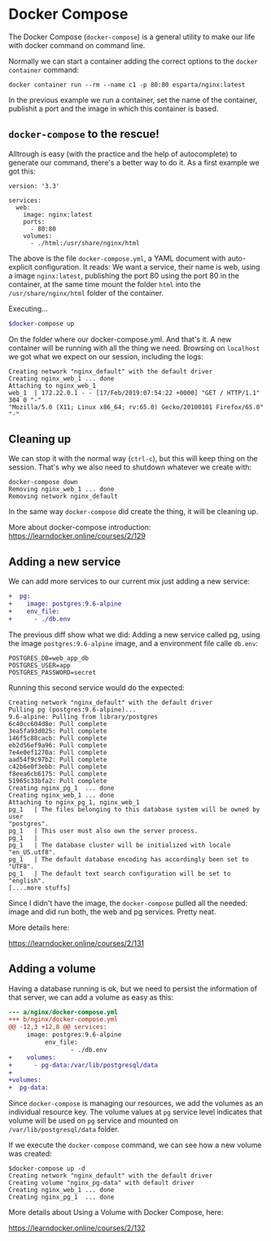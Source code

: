 Docker Compose
===

The Docker Compose (`docker-compose`) is a general utility to make our life
with docker command on command line.

Normally we can start a container adding the correct options to the `docker
container` command:

```
docker container run --rm --name c1 -p 80:80 esparta/nginx:latest
```

In the previous example we run a container, set the name of the container,
publishit a port and the image in which this container is based.

`docker-compose` to the rescue!
---

Alltrough is easy (with the practice and the help of autocomplete) to generate
our command, there's a better way to do it. As a first example we got this:

```
version: '3.3'

services:
  web:
    image: nginx:latest
    ports:
      - 80:80
    volumes:
      - ./html:/usr/share/nginx/html
```

The above is the file `docker-compose.yml`, a YAML document with auto-explicit
configuration. It reads: We want a service, their name is web, using a image
`nginx:latest`, publishing the port 80 using the port 80 in the container,
at the same time mount the folder `html` into the `/usr/share/nginx/html`
folder of the container.

Executing...

```bash
$docker-compose up
```

On the folder where our docker-compose.yml. And that's it. A new container will
be running with all the thing we need. Browsing on `localhost` we got what
we expect on our session, including the logs:

```
Creating network "nginx_default" with the default driver
Creating nginx_web_1 ... done
Attaching to nginx_web_1
web_1  | 172.22.0.1 - - [17/Feb/2019:07:54:22 +0000] "GET / HTTP/1.1" 304 0 "-"
"Mozilla/5.0 (X11; Linux x86_64; rv:65.0) Gecko/20100101 Firefox/65.0" "-"
```

Cleaning up
---

We can stop it with the normal way (`ctrl-c`), but this will keep thing on the
session. That's why we also need to shutdown whatever we create with:

```
docker-compose down
Removing nginx_web_1 ... done
Removing network nginx_default
```

In the same way `docker-compose` did create the thing, it will be cleaning up.

More about docker-compose introduction: https://learndocker.online/courses/2/129

Adding a new service
---

We can add more services to our current mix just adding a new service:

```diff
+  pg:
+    image: postgres:9.6-alpine
+    env_file:
+      - ./db.env
```

The previous diff show what we did: Adding a new service called pg, using the
image `postgres:9.6-alpine` image, and a environment file calle `db.env`:

```
POSTGRES_DB=web_app_db
POSTGRES_USER=app
POSTGRES_PASSWORD=secret
```

Running this second service would do the expected:

```
Creating network "nginx_default" with the default driver
Pulling pg (postgres:9.6-alpine)...
9.6-alpine: Pulling from library/postgres
6c40cc604d8e: Pull complete
3ea5fa93d025: Pull complete
146f5c88cacb: Pull complete
eb2d56ef9a96: Pull complete
7e4e0ef1270a: Pull complete
aad54f9c97b2: Pull complete
c42b6e0f3ebb: Pull complete
f8eea6cb6175: Pull complete
51965c33bfa2: Pull complete
Creating nginx_pg_1  ... done
Creating nginx_web_1 ... done
Attaching to nginx_pg_1, nginx_web_1
pg_1   | The files belonging to this database system will be owned by user
"postgres".
pg_1   | This user must also own the server process.
pg_1   |
pg_1   | The database cluster will be initialized with locale "en_US.utf8".
pg_1   | The default database encoding has accordingly been set to "UTF8".
pg_1   | The default text search configuration will be set to "english".
[....more stuffs]
```

Since I didn't have the image, the `docker-compose` pulled all the needed:
image and did run both, the web and pg services. Pretty neat.

More details here:

https://learndocker.online/courses/2/131

Adding a volume
---

Having a database running is ok, but we need to persist the information of that
server, we can add a volume as easy as this:

```diff
--- a/nginx/docker-compose.yml
+++ b/nginx/docker-compose.yml
@@ -12,3 +12,8 @@ services:
     image: postgres:9.6-alpine
          env_file:
                 - ./db.env
+    volumes:
+      - pg-data:/var/lib/postgresql/data
+
+volumes:
+  pg-data:
 ```

Since `docker-compose` is managing our resources, we add the volumes as an
individual resource key. The volume values at `pg` service level indicates that
volume will be used on `pg` service and mounted on `/var/lib/postgresql/data`
folder.

If we execute the `docker-compose` command, we can see how a new volume was
created:

```
$docker-compose up -d
Creating network "nginx_default" with the default driver
Creating volume "nginx_pg-data" with default driver
Creating nginx_web_1 ... done
Creating nginx_pg_1  ... done
```

More details about Using a Volume with Docker Compose, here:

https://learndocker.online/courses/2/132
